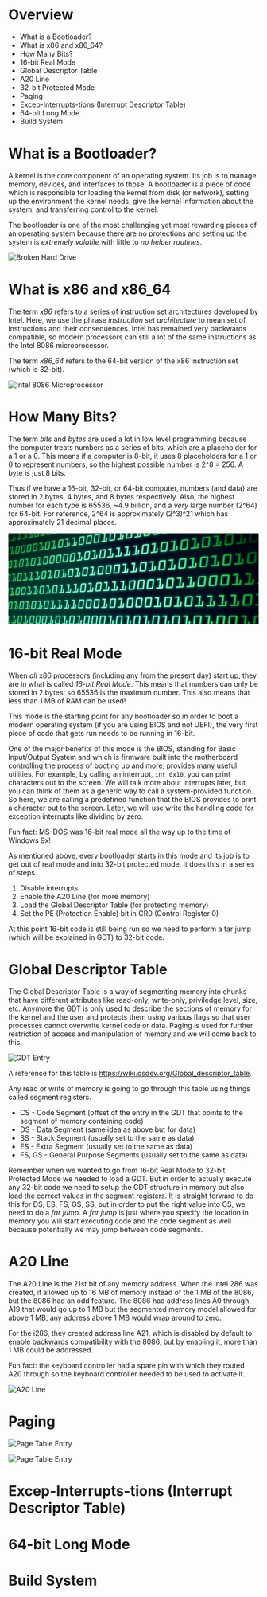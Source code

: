 # Overview
- What is a Bootloader?
- What is x86 and x86_64?
- How Many Bits?
- 16-bit Real Mode
- Global Descriptor Table
- A20 Line
- 32-bit Protected Mode
- Paging
- Excep-Interrupts-tions (Interrupt Descriptor Table)
- 64-bit Long Mode
- Build System

# What is a Bootloader?
A kernel is the core component of an operating system.
Its job is to manage memory, devices, and interfaces to those.
A bootloader is a piece of code which is responsible for loading the kernel from disk (or network), setting up the environment the kernel needs, give the kernel information about the system, and transferring control to the kernel.

The bootloader is one of the most challenging yet most rewarding pieces of an operating system because there are no protections and setting up the system is *extremely volatile* with little to *no helper routines*.

![Broken Hard Drive](https://encrypted-tbn0.gstatic.com/images?q=tbn:ANd9GcS7Pffjah6OpuHnde73ZCVVt1uRnDvzW6I28Tb7YR6GU5Oe4_wD7A&s)

# What is x86 and x86_64
The term _x86_ refers to a series of instruction set architectures developed by Intel.
Here, we use the phrase _instruction set architecture_ to mean set of instructions and their consequences.
Intel has remained very backwards compatible, so modern processors can still a lot of the same instructions as the Intel 8086 microprocessor.

The term _x86_64_ refers to the 64-bit version of the x86 instruction set (which is 32-bit).

![Intel 8086 Microprocessor](https://encrypted-tbn0.gstatic.com/images?q=tbn:ANd9GcRCca0gYFekjrqSLxhClefgyRtfQzW1upD53xNkrhjA7qLViJ1l&s)

# How Many Bits?
The term _bits_ and _bytes_ are used a lot in low level programming because the computer treats numbers as a series of bits, which are a placeholder for a 1 or a 0.
This means if a computer is 8-bit, it uses 8 placeholders for a 1 or 0 to represent numbers, so the highest possible number is 2^8 = 256.
A byte is just 8 bits.

Thus if we have a 16-bit, 32-bit, or 64-bit computer, numbers (and data) are stored in 2 bytes, 4 bytes, and 8 bytes respectively.
Also, the highest number for each type is 65536, ~4.9 billion, and a _very_ large number (2^64) for 64-bit.
For reference, 2^64 is approximately (2^3)^21 which has approximately 21 decimal places.

![A Lot of Bits](https://raw.githubusercontent.com/sumitc91/data/master/askgif-blog/e00afba1-4221-4b3d-b9af-3a69ac35f84d_bits-bytes.jpg)

# 16-bit Real Mode
When *all* x86 processors (including any from the present day) start up, they are in what is called _16-bit Real Mode_.
This means that numbers can only be stored in 2 bytes, so 65536 is the maximum number.
This also means that less than 1 MB of RAM can be used!

This mode is the starting point for any bootloader so in order to boot a modern operating system (if you are using BIOS and not UEFI), the very first piece of code that gets run needs to be running in 16-bit.

One of the major benefits of this mode is the BIOS, standing for Basic Input/Output System and which is firmware built into the motherboard controlling the process of booting up and more, provides many useful utilities.
For example, by calling an interrupt, `int 0x10`, you can print characters out to the screen.
We will talk more about interrupts later, but you can think of them as a generic way to call a system-provided function.
So here, we are calling a predefined function that the BIOS provides to print a character out to the screen.
Later, we will use write the handling code for exception interrupts like dividing by zero.

Fun fact: MS-DOS was 16-bit real mode all the way up to the time of Windows 9x!

As mentioned above, every bootloader starts in this mode and its job is to get out of real mode and into 32-bit protected mode.
It does this in a series of steps.

1. Disable interrupts
2. Enable the A20 Line (for more memory)
3. Load the Global Descriptor Table (for protecting memory)
4. Set the PE (Protection Enable) bit in CR0 (Control Register 0)

At this point 16-bit code is still being run so we need to perform a far jump (which will be explained in GDT) to 32-bit code.

# Global Descriptor Table
The Global Descriptor Table is a way of segmenting memory into chunks that have different attributes like read-only, write-only, priviledge level, size, etc.
Anymore the GDT is only used to describe the sections of memory for the kernel and the user and protects them using various flags so that user processes cannot overwrite kernel code or data.
Paging is used for further restriction of access and manipulation of memory and we will come back to this.

![GDT Entry](https://wiki.osdev.org/images/f/f3/GDT_Entry.png)

A reference for this table is https://wiki.osdev.org/Global_descriptor_table.

Any read or write of memory is going to go through this table using things called segment registers.
- CS - Code Segment (offset of the entry in the GDT that points to the segment of memory containing code)
- DS - Data Segment (same idea as above but for data)
- SS - Stack Segment (usually set to the same as data)
- ES - Extra Segment (usually set to the same as data)
- FS, GS - General Purpose Segments (usually set to the same as data)

Remember when we wanted to go from 16-bit Real Mode to 32-bit Protected Mode we needed to load a GDT.
But in order to actually execute any 32-bit code we need to setup the GDT structure in memory but also load the correct values in the segment registers.
It is straight forward to do this for DS, ES, FS, GS, SS, but in order to put the right value into CS, we need to do a _far jump_.
A _far jump_ is just where you specify the location in memory you will start executing code and the code segment as well because potentially we may jump between code segments.

# A20 Line
The A20 Line is the 21st bit of any memory address.
When the Intel 286 was created, it allowed up to 16 MB of memory instead of the 1 MB of the 8086, but the 8086 had an odd feature.
The 8086 had address lines A0 through A19 that would go up to 1 MB but the segmented memory model allowed for above 1 MB, any address above 1 MB would wrap around to zero.

For the i286, they created address line A21, which is disabled by default to enable backwards compatibility with the 8086, but by enabling it, more than 1 MB could be addressed.

Fun fact: the keyboard controller had a spare pin with which they routed A20 through so the keyboard controller needed to be used to activate it.

![A20 Line](https://i.stack.imgur.com/OcwGJ.png)

# Paging
![Page Table Entry](https://wiki.osdev.org/images/9/94/Page_dir.png)

![Page Table Entry](https://wiki.osdev.org/images/9/9b/Page_table.png)

# Excep-Interrupts-tions (Interrupt Descriptor Table)
# 64-bit Long Mode
# Build System
